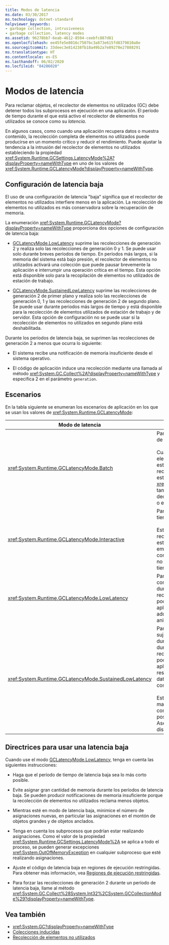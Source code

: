 ```yaml
---
title: Modos de latencia
ms.date: 03/30/2017
ms.technology: dotnet-standard
helpviewer_keywords:
- garbage collection, intrusiveness
- garbage collection, latency modes
ms.assetid: 96278bb7-6eab-4612-8594-ceebfc887d81
ms.openlocfilehash: ee45fe5e8016c7507bc3a873e615fd8379810a8e
ms.sourcegitcommit: 33deec3e814238fb18a49b2a7e89278e27888291
ms.translationtype: HT
ms.contentlocale: es-ES
ms.lasthandoff: 06/02/2020
ms.locfileid: "84286020"
---
```

# <a name="latency-modes"></a>Modos de latencia

Para reclamar objetos, el recolector de elementos no utilizados (GC) debe detener todos los subprocesos en ejecución en una aplicación. El período de tiempo durante el que está activo el recolector de elementos no utilizados se conoce como su *latencia*.

En algunos casos, como cuando una aplicación recupera datos o muestra contenido, la recolección completa de elementos no utilizados puede producirse en un momento crítico y reducir el rendimiento. Puede ajustar la tendencia a la intrusión del recolector de elementos no utilizados estableciendo la propiedad <xref:System.Runtime.GCSettings.LatencyMode%2A?displayProperty=nameWithType> en uno de los valores de <xref:System.Runtime.GCLatencyMode?displayProperty=nameWithType>.

## <a name="low-latency-settings"></a>Configuración de latencia baja

El uso de una configuración de latencia "baja" significa que el recolector de elementos no utilizados interfiere menos en la aplicación. La recolección de elementos no utilizados es más conservadora sobre la recuperación de memoria.

La enumeración <xref:System.Runtime.GCLatencyMode?displayProperty=nameWithType> proporciona dos opciones de configuración de latencia baja:

- [GCLatencyMode.LowLatency](xref:System.Runtime.GCLatencyMode.LowLatency) suprime las recolecciones de generación 2 y realiza solo las recolecciones de generación 0 y 1. Se puede usar solo durante breves períodos de tiempo. En períodos más largos, si la memoria del sistema está bajo presión, el recolector de elementos no utilizados activará una colección que puede pausar brevemente la aplicación e interrumpir una operación crítica en el tiempo. Esta opción está disponible solo para la recopilación de elementos no utilizados de estación de trabajo.

- [GCLatencyMode.SustainedLowLatency](xref:System.Runtime.GCLatencyMode.SustainedLowLatency) suprime las recolecciones de generación 2 de primer plano y realiza solo las recolecciones de generación 0, 1 y las recolecciones de generación 2 de segundo plano. Se puede usar durante periodos más largos de tiempo y está disponible para la recolección de elementos utilizados de estación de trabajo y de servidor. Esta opción de configuración no se puede usar si la recolección de elementos no utilizados en segundo plano está deshabilitada.

Durante los períodos de latencia baja, se suprimen las recolecciones de generación 2 a menos que ocurra lo siguiente:

- El sistema recibe una notificación de memoria insuficiente desde el sistema operativo.

- El código de aplicación induce una recolección mediante una llamada al método <xref:System.GC.Collect%2A?displayProperty=nameWithType> y especifica 2 en el parámetro `generation`.

## <a name="scenarios"></a>Escenarios

En la tabla siguiente se enumeran los escenarios de aplicación en los que se usan los valores de <xref:System.Runtime.GCLatencyMode>:

|Modo de latencia|Escenarios de aplicación|
|------------------|---------------------------|
|<xref:System.Runtime.GCLatencyMode.Batch>|Para las aplicaciones que no tienen interfaz de usuario (UI) u operaciones de servidor.<br /><br />Cuando se deshabilita la recolección de elementos no utilizados en segundo plano, este es el modo predeterminado para la recolección de elementos no utilizados de estación de trabajo y de servidor. El modo <xref:System.Runtime.GCLatencyMode.Batch> también invalida el valor [gcConcurrent](../../framework/configure-apps/file-schema/runtime/gcconcurrent-element.md), es decir, impide las recolecciones simultáneas o en segundo plano.|
|<xref:System.Runtime.GCLatencyMode.Interactive>|Para la mayoría de las aplicaciones que tienen una interfaz de usuario.<br /><br />Este es el modo predeterminado para la recolección de elementos no utilizados de estación de trabajo y de servidor. Sin embargo, si se hospeda una aplicación, la configuración del recolector de elementos no utilizados del proceso de hospedaje tiene prioridad.|
|<xref:System.Runtime.GCLatencyMode.LowLatency>|Para aplicaciones que tienen operaciones a corto plazo sujetas a limitación temporal durante las cuales las interrupciones del recolector de elementos no utilizados podrían ser perjudiciales. Por ejemplo, las aplicaciones que realizan funciones de adquisición de datos o representación de animación.|
|<xref:System.Runtime.GCLatencyMode.SustainedLowLatency>|Para aplicaciones que tienen operaciones sujetas a limitación temporal con una duración limitada pero posiblemente larga durante las cuales las interrupciones del recolector de elementos no utilizados podrían ser perjudiciales. Por ejemplo, las aplicaciones que necesitan tiempos de respuesta rápidos, como los cambios de los datos del mercado durante las horas de comercio.<br /><br />Este modo produce montón administrado de mayor tamaño que otros modos. Como no compacta el montón administrado, es posible una fragmentación mayor. Asegúrese de que hay suficiente memoria disponible.|

## <a name="guidelines-for-using-low-latency"></a>Directrices para usar una latencia baja

Cuando use el modo [GCLatencyMode.LowLatency](xref:System.Runtime.GCLatencyMode.LowLatency), tenga en cuenta las siguientes instrucciones:

- Haga que el período de tiempo de latencia baja sea lo más corto posible.

- Evite asignar gran cantidad de memoria durante los períodos de latencia baja. Se pueden producir notificaciones de memoria insuficiente porque la recolección de elementos no utilizados reclama menos objetos.

- Mientras esté en modo de latencia baja, minimice el número de asignaciones nuevas, en particular las asignaciones en el montón de objetos grandes y de objetos anclados.

- Tenga en cuenta los subprocesos que podrían estar realizando asignaciones. Como el valor de la propiedad <xref:System.Runtime.GCSettings.LatencyMode%2A> se aplica a todo el proceso, se pueden generar excepciones <xref:System.OutOfMemoryException> en cualquier subproceso que esté realizando asignaciones.

- Ajuste el código de latencia baja en regiones de ejecución restringidas. Para obtener más información, vea [Regiones de ejecución restringidas](../../framework/performance/constrained-execution-regions.md).

- Para forzar las recolecciones de generación 2 durante un período de latencia baja, llame al método <xref:System.GC.Collect%28System.Int32%2CSystem.GCCollectionMode%29?displayProperty=nameWithType>.

## <a name="see-also"></a>Vea también

- <xref:System.GC?displayProperty=nameWithType>
- [Colecciones inducidas](induced.md)
- [Recolección de elementos no utilizados](index.md)
